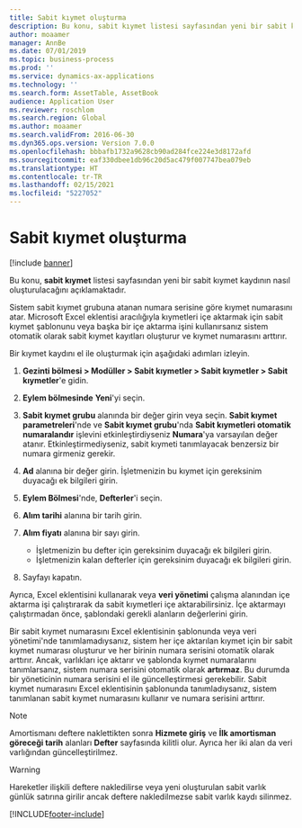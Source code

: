 ```yaml
---
title: Sabit kıymet oluşturma
description: Bu konu, sabit kıymet listesi sayfasından yeni bir sabit kıymet kaydının nasıl oluşturulacağını açıklamaktadır.
author: moaamer
manager: AnnBe
ms.date: 07/01/2019
ms.topic: business-process
ms.prod: ''
ms.service: dynamics-ax-applications
ms.technology: ''
ms.search.form: AssetTable, AssetBook
audience: Application User
ms.reviewer: roschlom
ms.search.region: Global
ms.author: moaamer
ms.search.validFrom: 2016-06-30
ms.dyn365.ops.version: Version 7.0.0
ms.openlocfilehash: bbbafb1732a9628cb90ad284fce224e3d8172afd
ms.sourcegitcommit: eaf330dbee1db96c20d5ac479f007747bea079eb
ms.translationtype: HT
ms.contentlocale: tr-TR
ms.lasthandoff: 02/15/2021
ms.locfileid: "5227052"
---
```

# <a name="create-a-fixed-asset"></a>Sabit kıymet oluşturma

[!include [banner](../../includes/banner.md)]

Bu konu, **sabit kıymet** listesi sayfasından yeni bir sabit kıymet kaydının nasıl oluşturulacağını açıklamaktadır.

Sistem sabit kıymet grubuna atanan numara serisine göre kıymet numarasını atar. Microsoft Excel eklentisi aracılığıyla kıymetleri içe aktarmak için sabit kıymet şablonunu veya başka bir içe aktarma işini kullanırsanız sistem otomatik olarak sabit kıymet kayıtları oluşturur ve kıymet numarasını arttırır.

Bir kıymet kaydını el ile oluşturmak için aşağıdaki adımları izleyin.

1. **Gezinti bölmesi \> Modüller \> Sabit kıymetler \> Sabit kıymetler \> Sabit kıymetler**'e gidin.
2. **Eylem bölmesinde** **Yeni**'yi seçin.
3. **Sabit kıymet grubu** alanında bir değer girin veya seçin. **Sabit kıymet parametreleri**'nde ve **Sabit kıymet grubu**'nda **Sabit kıymetleri otomatik numaralandır** işlevini etkinleştirdiyseniz **Numara**'ya varsayılan değer atanır. Etkinleştirmediyseniz, sabit kıymeti tanımlayacak benzersiz bir numara girmeniz gerekir.
4. **Ad** alanına bir değer girin. İşletmenizin bu kıymet için gereksinim duyacağı ek bilgileri girin.
5. **Eylem Bölmesi**'nde, **Defterler**'i seçin.
6. **Alım tarihi** alanına bir tarih girin.
7. **Alım fiyatı** alanına bir sayı girin.

    - İşletmenizin bu defter için gereksinim duyacağı ek bilgileri girin.
    - İşletmenizin kalan defterler için gereksinim duyacağı ek bilgileri girin.

8. Sayfayı kapatın.

Ayrıca, Excel eklentisini kullanarak veya **veri yönetimi** çalışma alanından içe aktarma işi çalıştırarak da sabit kıymetleri içe aktarabilirsiniz. İçe aktarmayı çalıştırmadan önce, şablondaki gerekli alanların değerlerini girin.

Bir sabit kıymet numarasını Excel eklentisinin şablonunda veya veri yönetimi'nde tanımlamadıysanız, sistem her içe aktarılan kıymet için bir sabit kıymet numarası oluşturur ve her birinin numara serisini otomatik olarak arttırır. Ancak, varlıkları içe aktarır ve şablonda kıymet numaralarını tanımlarsanız, sistem numara serisini otomatik olarak **artırmaz**. Bu durumda bir yöneticinin numara serisini el ile güncelleştirmesi gerekebilir. Sabit kıymet numarasını Excel eklentisinin şablonunda tanımladıysanız, sistem tanımlanan sabit kıymet numarasını kullanır ve numara serisini arttırır.

> [!NOTE]                                                                                                         
> Amortismanı deftere naklettikten sonra **Hizmete giriş** ve **İlk amortisman göreceği tarih** alanları **Defter** sayfasında kilitli olur. Ayrıca her iki alan da veri varlığından güncelleştirilmez.

> [!WARNING]
> Hareketler ilişkili deftere nakledilirse veya yeni oluşturulan sabit varlık günlük satırına girilir ancak deftere nakledilmezse sabit varlık kaydı silinmez. 


[!INCLUDE[footer-include](../../../includes/footer-banner.md)]